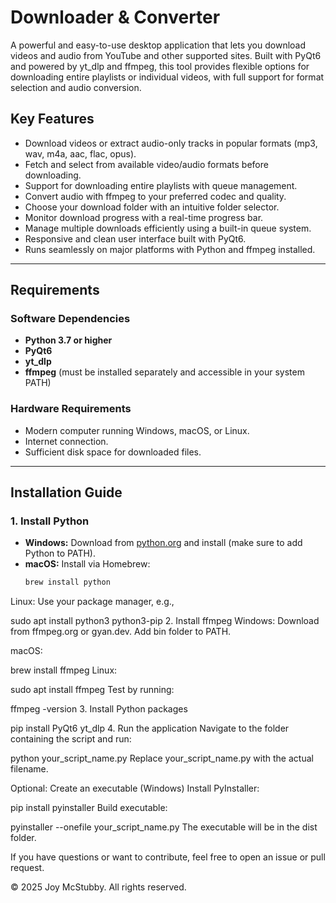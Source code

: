 #  Downloader & Converter

A powerful and easy-to-use desktop application that lets you download videos and audio from YouTube and other supported sites. Built with PyQt6 and powered by yt_dlp and ffmpeg, this tool provides flexible options for downloading entire playlists or individual videos, with full support for format selection and audio conversion.

## Key Features

- Download videos or extract audio-only tracks in popular formats (mp3, wav, m4a, aac, flac, opus).
- Fetch and select from available video/audio formats before downloading.
- Support for downloading entire playlists with queue management.
- Convert audio with ffmpeg to your preferred codec and quality.
- Choose your download folder with an intuitive folder selector.
- Monitor download progress with a real-time progress bar.
- Manage multiple downloads efficiently using a built-in queue system.
- Responsive and clean user interface built with PyQt6.
- Runs seamlessly on major platforms with Python and ffmpeg installed.

---

## Requirements

### Software Dependencies

- **Python 3.7 or higher**  
- **PyQt6**  
- **yt_dlp**  
- **ffmpeg** (must be installed separately and accessible in your system PATH)

### Hardware Requirements

- Modern computer running Windows, macOS, or Linux.
- Internet connection.
- Sufficient disk space for downloaded files.

---

## Installation Guide

### 1. Install Python

- **Windows:** Download from [python.org](https://www.python.org/downloads/windows/) and install (make sure to add Python to PATH).  
- **macOS:** Install via Homebrew:  
  ```bash
  brew install python
Linux: Use your package manager, e.g.,


sudo apt install python3 python3-pip
2. Install ffmpeg
Windows: Download from ffmpeg.org or gyan.dev. Add bin folder to PATH.

macOS:

brew install ffmpeg
Linux:


sudo apt install ffmpeg
Test by running:


ffmpeg -version
3. Install Python packages

pip install PyQt6 yt_dlp
4. Run the application
Navigate to the folder containing the script and run:


python your_script_name.py
Replace your_script_name.py with the actual filename.

Optional: Create an executable (Windows)
Install PyInstaller:


pip install pyinstaller
Build executable:


pyinstaller --onefile your_script_name.py
The executable will be in the dist folder.

If you have questions or want to contribute, feel free to open an issue or pull request.

© 2025 Joy McStubby. All rights reserved.

